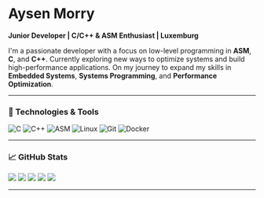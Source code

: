 # Aysen Morry 
**Junior Developer | C/C++ & ASM Enthusiast | Luxemburg**

I'm a passionate developer with a focus on low-level programming in **ASM**, **C**, and **C++**. Currently exploring new ways to optimize systems and build high-performance applications. On my journey to expand my skills in **Embedded Systems**, **Systems Programming**, and **Performance Optimization**.

---

### 🧰 Technologies & Tools

![C](https://img.shields.io/badge/C-99+-blue?style=flat&logo=c)
![C++](https://img.shields.io/badge/C%2B%2B-17+-blue?style=flat&logo=cplusplus)
![ASM](https://img.shields.io/badge/ASM-x86%2F64+-green?style=flat&logo=code)
![Linux](https://img.shields.io/badge/Linux-5.0+-red?style=flat&logo=linux)
![Git](https://img.shields.io/badge/Git-2.29+-orange?style=flat&logo=git)
![Docker](https://img.shields.io/badge/Docker-20+-blue?style=flat&logo=docker)

---

### 📈 GitHub Stats

![](https://github-profile-summary-cards.vercel.app/api/cards/profile-details?username=brgew1&theme=solarized_dark)
![](https://github-profile-summary-cards.vercel.app/api/cards/most-commit-language?username=brgew1&theme=solarized_dark)
![](https://github-profile-summary-cards.vercel.app/api/cards/repos-per-language?username=brgew1&theme=solarized_dark)
![](https://github-profile-summary-cards.vercel.app/api/cards/stats?username=brgew1&theme=solarized_dark)
![](https://github-profile-summary-cards.vercel.app/api/cards/productive-time?username=brgew1&theme=solarized_dark)

---
